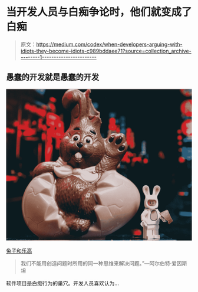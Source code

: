 # 当开发人员与白痴争论时，他们就变成了白痴

> 原文：<https://medium.com/codex/when-developers-arguing-with-idiots-they-become-idiots-c989bddaee71?source=collection_archive---------1----------------------->

## 愚蠢的开发就是愚蠢的开发

![](img/070ec0b12853b5ce1a75dd65633cc8a8.png)

[兔子和乐高](https://unsplash.com/photos/7ykoAE-7Bxo)

> 我们不能用创造问题时所用的同一种思维来解决问题。”—阿尔伯特·爱因斯坦

软件项目是白痴行为的巢穴。开发人员喜欢认为…